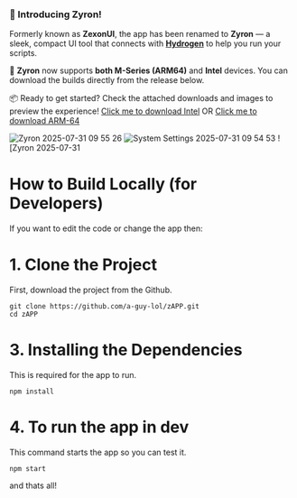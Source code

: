 ### 🚀 Introducing Zyron!

Formerly known as **ZexonUI**, the app has been renamed to **Zyron** — a sleek, compact UI tool that connects with **[Hydrogen](https://hydrogen.lat)** to help you run your scripts.

🧠 **Zyron** now supports **both M-Series (ARM64)** and **Intel** devices. You can download the builds directly from the release below.

📦 Ready to get started? Check the attached downloads and images to preview the experience!
[Click me to download Intel](https://github.com/a-guy-lol/zAPP/releases/download/Release/Zyron-Intel.zip)
OR
[Click me to download ARM-64](https://github.com/a-guy-lol/zAPP/releases/download/Release/Zyron-Arm64.zip)

![Zyron 2025-07-31 09 55 26](https://github.com/user-attachments/assets/d0947590-d8e2-4fa8-8aea-9d3c2a6565ab)
![System Settings 2025-07-31 09 54 53](https://github.com/user-attachments/assets/470195ec-b037-40b7-a718-000336b63193)
![Zyron 2025-07-31 




# How to Build Locally (for Developers)
If you want to edit the code or change the app then:

# 1. Clone the Project
First, download the project from the Github.
```
git clone https://github.com/a-guy-lol/zAPP.git
cd zAPP
```
# 3. Installing the Dependencies
This is required for the app to run.
```
npm install
```
# 4. To run the app in dev
This command starts the app so you can test it.

```
npm start
```
and thats all!

